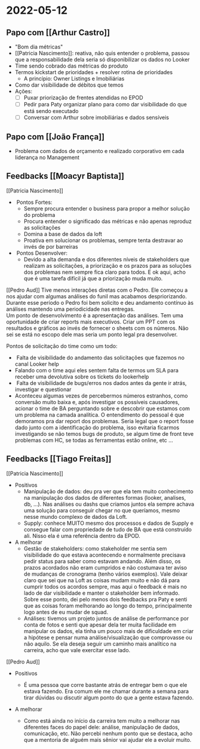 # 2022-05-12
## Papo com [[Arthur Castro]]
- "Bom dia métricas"
- [[Patricia Nascimento]]: reativa, não quis entender o problema, passou que a responsabilidade dela seria só disponibilizar os dados no Looker
- Time sendo cobrado das métricas do produto
- Termos kickstart de prioridades + resolver rotina de prioridades
	- A princípio: Owner Listings e Imobiliárias
- Como dar visibilidade de débitos que temos
- Ações:
	- [ ] Puxar priorização de frentes atendidas no EPOD
	- [ ] Pedir para Paty organizar plano para como dar visibilidade do que está sendo executado
	- [ ] Conversar com Arthur sobre imobiliárias e dados sensíveis

## Papo com [[João França]]
- Problema com dados de orçamento e realizado corporativo em cada liderança no Management

## Feedbacks [[Moacyr Baptista]]
[[Patricia Nascimento]]
-    Pontos Fortes:
	-   Sempre procura entender o business para propor a melhor solução do problema
	-   Procura entender o significado das métricas e não apenas reproduz as solicitações
	-   Domina a base de dados da loft
	-   Proativa em solucionar os problemas, sempre tenta destravar ao invés de por barreiras
-    Pontos Desenvolver:
	- Devido a alta demanda e dos diferentes níveis de stakeholders que realizam as solicitações, a priorização e os prazos para as soluções dos problemas nem sempre fica claro para todos. E ok aqui, acho que é uma tarefa difícil já que a priorização muda muito.

[[Pedro Aud]]
Tive menos interações diretas com o Pedro. Ele começou a nos ajudar com algumas análises do funil mas acabamos despriorizando.  
Durante esse período o Pedro foi bem solicito e deu andamento contínuo às análises mantendo uma periodicidade nas entregas.  
Um ponto de desenvolvimento é a apresentação das análises. Tem uma oportunidade de criar reports mais executivos. Criar um PPT com os resultados e gráficos ao invés de fornecer o sheets com os números. Não sei se está no escopo dele mas seria um ponto legal pra desenvolver.


Pontos de solicitação do time como um todo:  
-    Falta de visibilidade do andamento das solicitações que fazemos no canal Looker help
-   Falando com o time aqui eles sentem falta de termos um SLA para receber uma devolutiva sobre os tickets do lookerhelp
-    Falta de visibilidade de bugs/erros nos dados antes da gente ir atrás, investigar e questionar
-   Aconteceu algumas vezes de percebermos números estranhos, como conversão muito baixa e, após investigar os possíveis causadores, acionar o time de BA perguntando sobre e descobrir que estamos com um problema na camada analítica. O entendimento do pessoal é que demoramos pra dar report dos problemas. Seria legal que o report fosse dado junto com a identificação do problema, isso evitaria ficarmos investigando se não temos bugs de produto, se algum time de front teve problemas com HC, se todas as ferramentas estão online, etc ...

## Feedbacks [[Tiago Freitas]]
[[Patricia Nascimento]]
-   Positivos
	-   Manipulação de dados: deu pra ver que ela tem muito conhecimento na manipulação dos dados de diferentes formas (looker, analises, db, ...). Nas análises ou dashs que criamos juntos ela sempre achava uma solução para conseguir chegar no que queríamos, mesmo nesse mundo complexo de dados da Loft.
	-   Supply: conhece MUITO mesmo dos processos e dados de Supply e consegue falar com propriedade de tudo de BA que está construído ali. Nisso ela é uma referência dentro da EPOD.
-   A melhorar
	-   Gestão de stakeholders: como stakeholder me sentia sem visibilidade do que estava acontecendo e normalmente precisava pedir status para saber como estavam andando. Além disso, os prazos acordados não eram cumpridos e não costumava ter aviso de mudanças de cronograma (tenho vários exemplos). Vale deixar claro que sei que na Loft as coisas mudam muito e não dá para cumprir todos os acordos sempre, mas aqui o feedback é mais no lado de dar visibilidade e manter o stakeholder bem informado. Sobre esse ponto, dei pelo menos dois feedbacks pra Paty e senti que as coisas foram melhorando ao longo do tempo, principalmente logo antes de eu mudar de squad.
	-   Análises: tivemos um projeto juntos de análise de performance por conta de fotos e senti que apesar dela ter muita facilidade em manipular os dados, ela tinha um pouco mais de dificuldade em criar a hipótese e pensar numa análise/visualização que comprovasse ou não aquilo. Se ela deseja seguir um caminho mais analítico na carreira, acho que vale exercitar esse lado.

[[Pedro Aud]]
-   Positivos
	-   É uma pessoa que corre bastante atrás de entregar bem o que ele estava fazendo. Era comum ele me chamar durante a semana para tirar dúvidas ou discutir algum ponto do que a gente estava fazendo.

-   A melhorar
	-   Como está ainda no início da carreira tem muito a melhorar nas diferentes faces do papel dele: análise, manipulação de dados, comunicação, etc. Não percebi nenhum ponto que se destaca, acho que a mentoria de alguém mais sênior vai ajudar ele a evoluir muito.